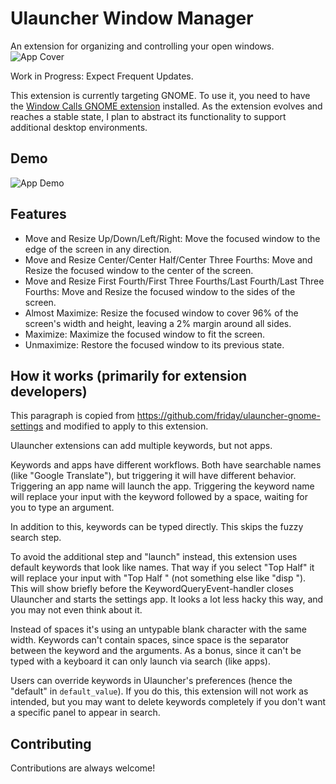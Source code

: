 # Ulauncher Window Manager

An extension for organizing and controlling your open windows.![App Cover](https://github.com/gnikolaos/ulauncher-window-manager/blob/main/images/wm-cover.jpg?raw=true)

Work in Progress: Expect Frequent Updates.

This extension is currently targeting GNOME. To use it, you need to have the [Window Calls GNOME extension](https://extensions.gnome.org/extension/4724/window-calls/) installed.
As the extension evolves and reaches a stable state, I plan to abstract its functionality to support additional desktop environments.


## Demo
![App Demo](https://github.com/gnikolaos/ulauncher-window-manager/blob/main/images/wm-demo.gif?raw=true)


## Features

- Move and Resize Up/Down/Left/Right: Move the focused window to the edge of the screen in any direction.
- Move and Resize Center/Center Half/Center Three Fourths: Move and Resize the focused window to the center of the screen.
- Move and Resize First Fourth/First Three Fourths/Last Fourth/Last Three Fourths: Move and Resize the focused window to the sides of the screen.
- Almost Maximize: Resize the focused window to cover 96% of the screen's width and height, leaving a 2% margin around all sides.
- Maximize: Maximize the focused window to fit the screen.
- Unmaximize: Restore the focused window to its previous state.


## How it works (primarily for extension developers)

This paragraph is copied from https://github.com/friday/ulauncher-gnome-settings and modified to apply to this extension.

Ulauncher extensions can add multiple keywords, but not apps.

Keywords and apps have different workflows. Both have searchable names (like "Google Translate"), but triggering it will have different behavior. Triggering an app name will launch the app. Triggering the keyword name will replace your input with the keyword followed by a space, waiting for you to type an argument.

In addition to this, keywords can be typed directly. This skips the fuzzy search step.

To avoid the additional step and "launch" instead, this extension uses default keywords that look like names. That way if you select "Top Half" it will replace your input with "Top Half " (not something else like "disp "). This will show briefly before the KeywordQueryEvent-handler closes Ulauncher and starts the settings app. It looks a lot less hacky this way, and you may not even think about it.

Instead of spaces it's using an untypable blank character with the same width. Keywords can't contain spaces, since space is the separator between the keyword and the arguments. As a bonus, since it can't be typed with a keyboard it can only launch via search (like apps).

Users can override keywords in Ulauncher's preferences (hence the "default" in `default_value`). If you do this, this extension will not work as intended, but you may want to delete keywords completely if you don't want a specific panel to appear in search.


## Contributing

Contributions are always welcome!

